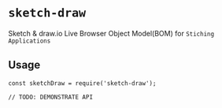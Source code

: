 # `sketch-draw`

Sketch & draw.io Live Browser Object Model(BOM) for `Stiching Applications`

## Usage

```
const sketchDraw = require('sketch-draw');

// TODO: DEMONSTRATE API
```
